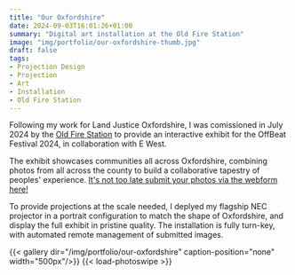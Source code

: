 ```yaml
---
title: "Our Oxfordshire"
date: 2024-09-03T16:01:26+01:00
summary: "Digital art installation at the Old Fire Station"
image: "img/portfolio/our-oxfordshire-thumb.jpg"
draft: false
tags:
- Projection Design
- Projection
- Art
- Installation
- Old Fire Station
---
```


Following my work for Land Justice Oxfordshire, I was comissioned in July 2024 by the [Old Fire Station](https://oldfirestation.org.uk/exhibitions/our-oxfordshire/) to provide an interactive exhibit for the OffBeat Festival 2024, in collaboration with E West.

The exhibit showcases communities all across Oxfordshire, combining photos from all across the county to build a collaborative tapestry of peoples' experience. [It's not too late submit your photos via the webform here!](https://697dpni7ko3.typeform.com/to/LzJxRj3I)

To provide projections at the scale needed, I deplyed my flagship NEC projector in a portrait configuration to match the shape of Oxfordshire, and display the full exhibit in pristine quality. The installation is fully turn-key, with automated remote management of submitted images.

{{< gallery dir="/img/portfolio/our-oxfordshire"  caption-position="none" width="500px"/>}}
 {{< load-photoswipe >}}





